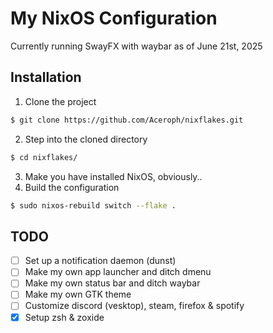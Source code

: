 # My NixOS Configuration
Currently running SwayFX with waybar as of June 21st, 2025

## Installation
1. Clone the project
```sh
$ git clone https://github.com/Aceroph/nixflakes.git
```
2. Step into the cloned directory
```sh
$ cd nixflakes/
```
3. Make you have installed NixOS, obviously..
4. Build the configuration
```sh
$ sudo nixos-rebuild switch --flake .
```

## TODO
- [ ] Set up a notification daemon (dunst)
- [ ] Make my own app launcher and ditch dmenu
- [ ] Make my own status bar and ditch waybar
- [ ] Make my own GTK theme
- [ ] Customize discord (vesktop), steam, firefox & spotify
- [x] Setup zsh & zoxide
